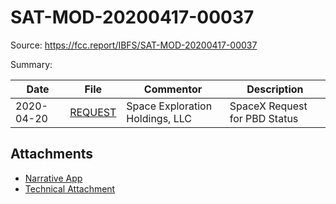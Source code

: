 SAT-MOD-20200417-00037
===
Source: https://fcc.report/IBFS/SAT-MOD-20200417-00037

Summary:

| Date | File | Commentor | Description |
|------|------|-----------|-------------|
| 2020-04-20 | [REQUEST](2280938.pdf) | Space Exploration Holdings, LLC | SpaceX Request for PBD Status |

Attachments
---
* [Narrative App](2274315.pdf)
* [Technical Attachment](2274316.pdf)
